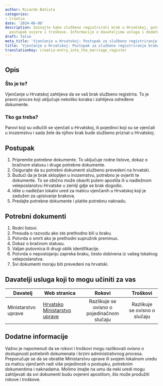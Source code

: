 ```yaml
---
author: Ricardo Batista
categories:
- Croatia
date: '2024-06-08'
description: Saznajte kako službeno registrirati brak u Hrvatskoj, potrebne dokumente,
  postupak ovjere i troškove. Informacije o davateljima usluga i dodatne savjete.
draft: false
meta_title: 'Vjenčanje u Hrvatskoj: Postupak za službeno registriranje braka'
title: 'Vjenčanje u Hrvatskoj: Postupak za službeno registriranje braka'
translationKey: croatia-entry_into_the_marriage_register
---
```



## Opis
### Što je to?
Vjenčanje u Hrvatskoj zahtijeva da se vaš brak službeno registrira. To je pravni proces koji uključuje nekoliko koraka i zahtijeva određene dokumente.

### Tko ga treba?
Parovi koji su odlučili se vjenčati u Hrvatskoj, ili pojedinci koji su se vjenčali u inozemstvu i sada žele da njihov brak bude službeno priznat u Hrvatskoj.

## Postupak
1. Pripremite potrebne dokumente. To uključuje rodne listove, dokaz o bračnom statusu i druge potrebne dokumente.
2. Osigurajte da su potrebni dokumenti službeno prevedeni na hrvatski.
3. Budući da je brak sklopljen u inozemstvu, potrebno je ovjeriti te dokumente. To se obično može obaviti putem apostila ili u nadležnom veleposlanstvu Hrvatske u zemlji gdje se brak dogodio.
4. Idite u nadležan lokalni ured za maticu vjenčanih u Hrvatskoj koji je zadužen za upisivanje brakova.
5. Predajte potrebne dokumente i platite potrebnu naknadu.

## Potrebni dokumenti
1. Rodni listovi.
2. Presuda o razvodu ako ste prethodno bili u braku.
3. Potvrda o smrti ako je prethodni supružnik preminuo.
4. Dokaz o bračnom statusu.
5. Valjan putovnica ili drugi oblik identifikacije.
6. Potvrda o nepostojanju zapreka braku, često dobivena iz vašeg lokalnog veleposlanstva.
7. Svi dokumenti moraju biti prevedeni na hrvatski.

## Davatelji usluga koji to mogu učiniti za vas

| Davatelj | Web stranica | Rokovi | Troškovi |
| --- | --- | :---: | :---: |
| Ministarstvo uprave | [Hrvatsko Ministarstvo uprave](https://uprava.gov.hr/) | Razlikuje se ovisno o pojedinačnom slučaju | Razlikuje se ovisno o slučaju |

## Dodatne informacije
Važno je napomenuti da se rokovi i troškovi mogu razlikovati ovisno o dostupnosti potrebnih dokumenata i brzini administrativnog procesa. Preporučuje se da se obratite Ministarstvu uprave ili svojem lokalnom uredu za maticu vjenčanih radi više pojedinosti o postupku, potrebnim dokumentima i naknadama. Molimo imajte na umu da neki uredi mogu zahtijevati da svi dokumenti budu ovjereni apostilom, što može produžiti rokove i troškove.